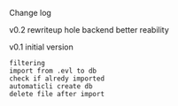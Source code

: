 Change log

v0.2
    rewriteup hole backend
    better reability

v0.1
    initial version
    
    filtering
    import from .evl to db
    check if alredy imported
    automaticli create db
    delete file after import